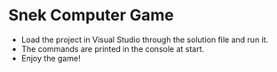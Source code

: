 # Snek Computer Game

- Load the project in Visual Studio through the solution file and run it.
- The commands are printed in the console at start.
- Enjoy the game!
